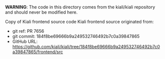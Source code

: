 **WARNING**: The code in this directory comes from the kiali/kiali repository and should never be modified here.

Copy of Kiali frontend source code
Kiali frontend source originated from:
* git ref:    PR 7656
* git commit: 184f8be69666b9a249532746492b7c0a39847865
* GitHub URL: https://github.com/kiali/kiali/tree/184f8be69666b9a249532746492b7c0a39847865/frontend/src
